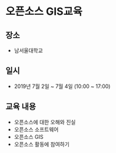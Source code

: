 ﻿# 오픈소스 GIS교육

## 장소
 * 남서울대학교

## 일시
 * 2019년 7월 2일 ~ 7월 4일 (10:00 ~ 17:00)

## 교육 내용
 * 오픈소스에 대한 오해와 진실
 * 오픈소스 소프트웨어
 * 오픈소스 GIS
 * 오픈소스 활동에 참여하기
